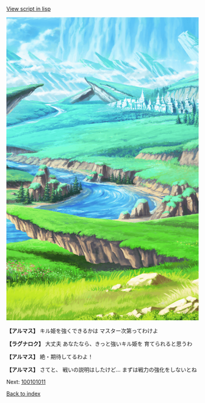 [View script in lisp](../scripts/100000033.txt)

![plain.png](../images/backgrounds/plain.png)

**【アルマス】**
キル姫を強くできるかは
マスター次第ってわけよ

**【ラグナロク】**
大丈夫
あなたなら、きっと強いキル姫を
育てられると思うわ

**【アルマス】**
絶・期待してるわよ！

**【アルマス】**
さてと、
戦いの説明はしたけど…
まずは戦力の強化をしないとね

Next: [100101011](100101011.md)

[Back to index](index.md)
